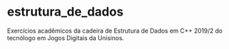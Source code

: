 # estrutura_de_dados
 Exercícios acadêmicos da cadeira de Estrutura de Dados em C++ 2019/2 do tecnólogo em Jogos Digitais da Unisinos.
